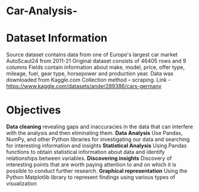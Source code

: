 # Car-Analysis-

# Dataset Information
Source dataset contains data from one of Europe's largest car market AutoScaut24 from 2011-21
Original dataset consists of 46405 rows and 9 columns
Fields contain information about make, model, price, offer type, mileage, fuel, gear type, horsepower and production year.
Data was downloaded from Kaggle.com Collection method – scraping. 
Link - https://www.kaggle.com/datasets/ander289386/cars-germany


# Objectives
__Data cleaning__
revealing gaps and inaccuracies in the data that can interfere with the analysis and then eliminating them.
__Data Analysis__ 
Use Pandas, NumPy, and other Python libraries for investigating our data and searching for interesting information and insights
__Statistical Analysis__
Using Pandas functions to obtain statistical information about data and identify relationships between variables.
__Discovering insights__
Discovery of interesting points that are worth paying attention to and on which it is possible to conduct further research. 
__Graphical representation__ 
Using the Python Matplotlib library to represent findings using various types of visualization

